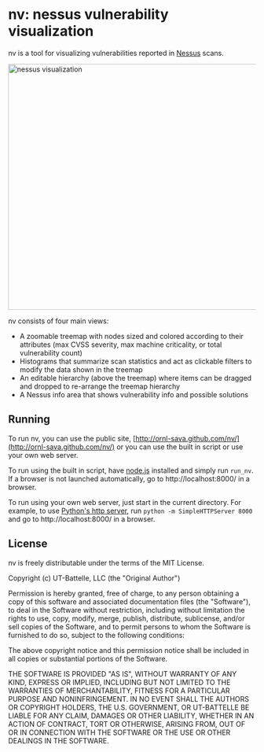 # nv: nessus vulnerability visualization

nv is a tool for visualizing vulnerabilities reported in [Nessus](http://www.tenable.com/products/nessus) scans.

<a href="http://ornl-sava.github.com/nv/"><img src="https://raw.github.com/wiki/ornl-sava/nv/nv_readme.png" width="960" height="500" alt="nessus visualization"></a>
<!--
-->

nv consists of four main views:

- A zoomable treemap with nodes sized and colored according to their attributes (max CVSS severity, max machine criticality, or total vulnerability count)
- Histograms that summarize scan statistics and act as clickable filters to modify the data shown in the treemap
- An editable hierarchy (above the treemap) where items can be dragged and dropped to re-arrange the treemap hierarchy
- A Nessus info area that shows vulnerability info and possible solutions

## Running

To run nv, you can use the public site, [http://ornl-sava.github.com/nv/](http://ornl-sava.github.com/nv/) or you can use the built in script or use your own web server.

To run using the built in script, have [node.js](http://nodejs.org) installed and simply run `run_nv`. If a browser is not launched automatically, go to http://localhost:8000/ in a browser.

To run using your own web server, just start in the current directory. For example, to use [Python's http server](http://docs.python.org/2/library/simplehttpserver.html), run `python -m SimpleHTTPServer 8000` and go to http://localhost:8000/ in a browser.


## License

nv is freely distributable under the terms of the MIT License.

Copyright (c) UT-Battelle, LLC (the "Original Author")

Permission is hereby granted, free of charge, to any person obtaining a copy of this software and associated documentation files (the "Software"), to deal in the Software without restriction, including without limitation the rights to use, copy, modify, merge, publish, distribute, sublicense, and/or sell copies of the Software, and to permit persons to whom the Software is furnished to do so, subject to the following conditions:

The above copyright notice and this permission notice shall be included in all copies or substantial portions of the Software.

THE SOFTWARE IS PROVIDED "AS IS", WITHOUT WARRANTY OF ANY KIND, EXPRESS OR IMPLIED, INCLUDING BUT NOT LIMITED TO THE WARRANTIES OF MERCHANTABILITY, FITNESS FOR A PARTICULAR PURPOSE AND NONINFRINGEMENT. IN NO EVENT SHALL THE AUTHORS OR COPYRIGHT HOLDERS, THE U.S. GOVERNMENT, OR UT-BATTELLE BE LIABLE FOR ANY CLAIM, DAMAGES OR OTHER LIABILITY, WHETHER IN AN ACTION OF CONTRACT, TORT OR OTHERWISE, ARISING FROM, OUT OF OR IN CONNECTION WITH THE SOFTWARE OR THE USE OR OTHER DEALINGS IN THE SOFTWARE.
